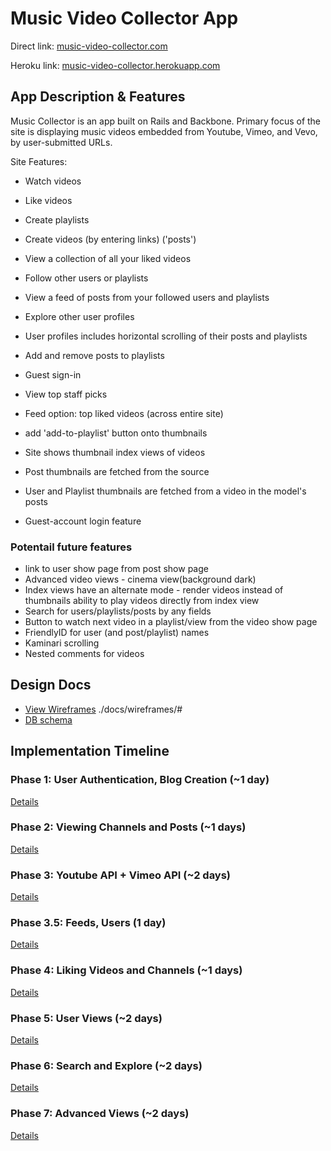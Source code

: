 # Music Video Collector App

Direct link: [music-video-collector.com](http://music-video-collector.com)

Heroku link: [music-video-collector.herokuapp.com](http://music-video-collector.herokuapp.com)


## App Description & Features
Music Collector is an app built on Rails and Backbone.
Primary focus of the site is displaying music videos embedded from Youtube,
  Vimeo, and Vevo, by user-submitted URLs.

Site Features:
- Watch videos
- Like videos
- Create playlists
- Create videos (by entering links) ('posts')
- View a collection of all your liked videos
- Follow other users or playlists
- View a feed of posts from your followed users and playlists
- Explore other user profiles
- User profiles includes horizontal scrolling of their posts and playlists
- Add and remove posts to playlists
- Guest sign-in
- View top staff picks
- Feed option: top liked videos (across entire site)
- add 'add-to-playlist' button onto thumbnails
- Site shows thumbnail index views of videos

- Post thumbnails are fetched from the source
- User and Playlist thumbnails are fetched from a video in the model's posts
- Guest-account login feature

### Potentail future features
- link to user show page from post show page
- Advanced video views - cinema view(background dark)
- Index views have an alternate mode - render videos instead of thumbnails
    ability to play videos directly from index view
- Search for users/playlists/posts by any fields
- Button to watch next video in a playlist/view from the video show page
- FriendlyID for user (and post/playlist) names
- Kaminari scrolling
- Nested comments for videos



## Design Docs
* [View Wireframes][views] ./docs/wireframes/#
* [DB schema][schema]

[views]: ./docs/views.md
[schema]: ./docs/schema.md

## Implementation Timeline

### Phase 1: User Authentication, Blog Creation (~1 day)
[Details][phase-one]

### Phase 2: Viewing Channels and Posts (~1 days)
[Details][phase-two]

### Phase 3: Youtube API + Vimeo API (~2 days)
[Details][phase-three]

### Phase 3.5: Feeds, Users (1 day)
[Details][phase-three]

### Phase 4: Liking Videos and Channels (~1 days)
[Details][phase-four]

### Phase 5: User Views (~2 days)
[Details][phase-five]

### Phase 6: Search and Explore (~2 days)
[Details][phase-six]

### Phase 7: Advanced Views (~2 days)
[Details][phase-seven]




[phase-one]: ./docs/phases/phase1.md
[phase-two]: ./docs/phases/phase2.md
[phase-three]: ./docs/phases/phase3.md
[phase-four]: ./docs/phases/phase4.md
[phase-five]: ./docs/phases/phase5.md
[phase-six]: ./docs/phases/phase6.md
[phase-seven]: ./docs/phases/phase7.md
